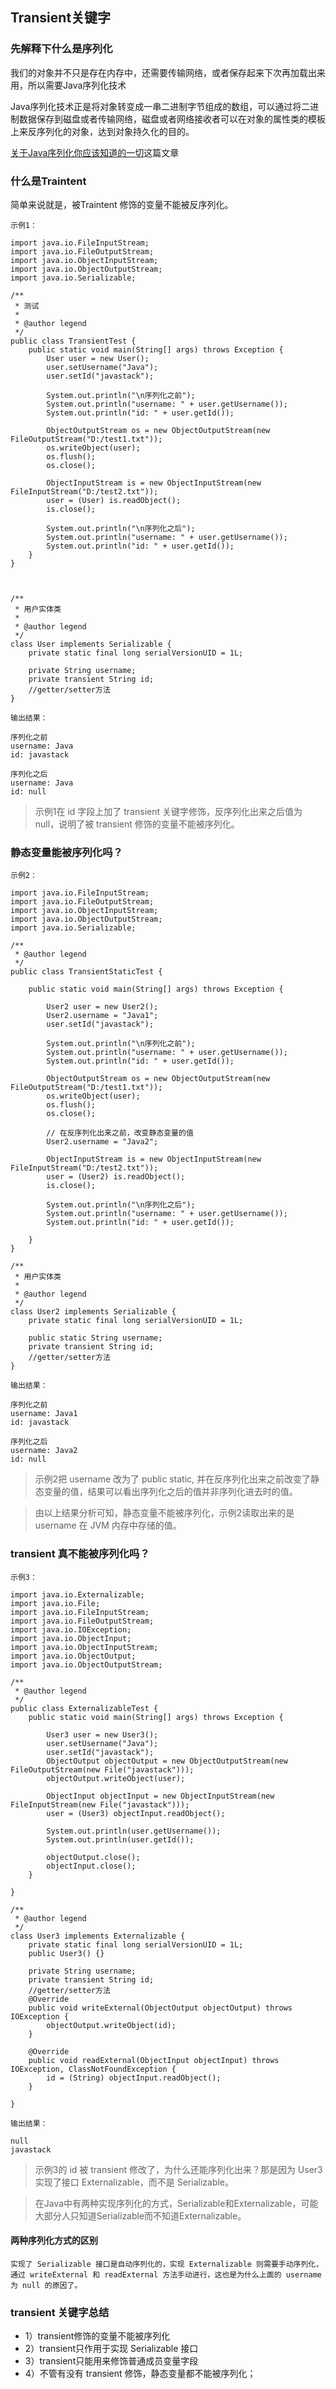 ## Transient关键字

### 先解释下什么是序列化
我们的对象并不只是存在内存中，还需要传输网络，或者保存起来下次再加载出来用，所以需要Java序列化技术

Java序列化技术正是将对象转变成一串二进制字节组成的数组，可以通过将二进制数据保存到磁盘或者传输网络，磁盘或者网络接收者可以在对象的属性类的模板上来反序列化的对象，达到对象持久化的目的。

[关于Java序列化你应该知道的一切](https://mp.weixin.qq.com/s/wHmK1kKyne6gCkIxt0NERQ)这篇文章


### 什么是Traintent
简单来说就是，被Traintent 修饰的变量不能被反序列化。

`示例1：`
```
import java.io.FileInputStream;
import java.io.FileOutputStream;
import java.io.ObjectInputStream;
import java.io.ObjectOutputStream;
import java.io.Serializable;

/**
 * 测试
 * 
 * @author legend
 */
public class TransientTest {
    public static void main(String[] args) throws Exception {
        User user = new User();
        user.setUsername("Java");
        user.setId("javastack");

        System.out.println("\n序列化之前");
        System.out.println("username: " + user.getUsername());
        System.out.println("id: " + user.getId());

        ObjectOutputStream os = new ObjectOutputStream(new FileOutputStream("D:/test1.txt"));
        os.writeObject(user);
        os.flush();
        os.close();

        ObjectInputStream is = new ObjectInputStream(new FileInputStream("D:/test2.txt"));
        user = (User) is.readObject();
        is.close();

        System.out.println("\n序列化之后");
        System.out.println("username: " + user.getUsername());
        System.out.println("id: " + user.getId());
    }
}



/**
 * 用户实体类
 * 
 * @author legend
 */
class User implements Serializable {
    private static final long serialVersionUID = 1L;

    private String username;
    private transient String id;
	//getter/setter方法
}
```

`输出结果：`

```
序列化之前
username: Java
id: javastack

序列化之后
username: Java
id: null
```

>示例1在 id 字段上加了 transient 关键字修饰，反序列化出来之后值为 null，说明了被 transient 修饰的变量不能被序列化。



### 静态变量能被序列化吗？

`示例2：`
```
import java.io.FileInputStream;
import java.io.FileOutputStream;
import java.io.ObjectInputStream;
import java.io.ObjectOutputStream;
import java.io.Serializable;

/**
 * @author legend
 */
public class TransientStaticTest {

    public static void main(String[] args) throws Exception {

        User2 user = new User2();
        User2.username = "Java1";
        user.setId("javastack");

        System.out.println("\n序列化之前");
        System.out.println("username: " + user.getUsername());
        System.out.println("id: " + user.getId());

        ObjectOutputStream os = new ObjectOutputStream(new FileOutputStream("D:/test1.txt"));
        os.writeObject(user);
        os.flush();
        os.close();

        // 在反序列化出来之前，改变静态变量的值
        User2.username = "Java2";

        ObjectInputStream is = new ObjectInputStream(new FileInputStream("D:/test2.txt"));
        user = (User2) is.readObject();
        is.close();

        System.out.println("\n序列化之后");
        System.out.println("username: " + user.getUsername());
        System.out.println("id: " + user.getId());

    }
}

/**
 * 用户实体类
 * 
 * @author legend
 */
class User2 implements Serializable {
    private static final long serialVersionUID = 1L;

    public static String username;
    private transient String id;
    //getter/setter方法
}
```

`输出结果：`

```
序列化之前
username: Java1
id: javastack

序列化之后
username: Java2
id: null
```

>示例2把 username 改为了 public static, 并在反序列化出来之前改变了静态变量的值，结果可以看出序列化之后的值并非序列化进去时的值。



>由以上结果分析可知，静态变量不能被序列化，示例2读取出来的是 username 在 JVM 内存中存储的值。



### transient 真不能被序列化吗？
`示例3：`
```
import java.io.Externalizable;
import java.io.File;
import java.io.FileInputStream;
import java.io.FileOutputStream;
import java.io.IOException;
import java.io.ObjectInput;
import java.io.ObjectInputStream;
import java.io.ObjectOutput;
import java.io.ObjectOutputStream;

/**
 * @author legend
 */
public class ExternalizableTest {
    public static void main(String[] args) throws Exception {

        User3 user = new User3();
        user.setUsername("Java");
        user.setId("javastack");
        ObjectOutput objectOutput = new ObjectOutputStream(new FileOutputStream(new File("javastack")));
        objectOutput.writeObject(user);

        ObjectInput objectInput = new ObjectInputStream(new FileInputStream(new File("javastack")));
        user = (User3) objectInput.readObject();

        System.out.println(user.getUsername());
        System.out.println(user.getId());

        objectOutput.close();
        objectInput.close();
    }

}

/**
 * @author legend
 */
class User3 implements Externalizable {
    private static final long serialVersionUID = 1L;
    public User3() {}

    private String username;
    private transient String id;
	//getter/setter方法
    @Override
    public void writeExternal(ObjectOutput objectOutput) throws IOException {
        objectOutput.writeObject(id);
    }

    @Override
    public void readExternal(ObjectInput objectInput) throws IOException, ClassNotFoundException {
        id = (String) objectInput.readObject();
    }

}
```

`输出结果：`
```
null
javastack
```

>示例3的 id 被 transient 修改了，为什么还能序列化出来？那是因为 User3 实现了接口 Externalizable，而不是 Serializable。


>在Java中有两种实现序列化的方式，Serializable和Externalizable，可能大部分人只知道Serializable而不知道Externalizable。


#### 两种序列化方式的区别

```
实现了 Serializable 接口是自动序列化的，实现 Externalizable 则需要手动序列化，通过 writeExternal 和 readExternal 方法手动进行，这也是为什么上面的 username 为 null 的原因了。
```


### transient 关键字总结
- 1）transient修饰的变量不能被序列化
- 2）transient只作用于实现 Serializable 接口
- 3）transient只能用来修饰普通成员变量字段
- 4）不管有没有 transient 修饰，静态变量都不能被序列化；